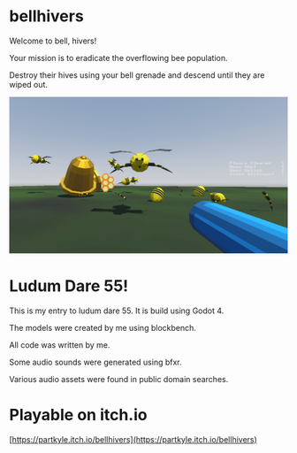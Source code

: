 # bellhivers

Welcome to bell, hivers!

Your mission is to eradicate the overflowing bee population.

Destroy their hives using your bell grenade and descend until they are wiped out.

![belldivers image](docs/belldivers_scene.png)

# Ludum Dare 55!

This is my entry to ludum dare 55. It is build using Godot 4.

The models were created by me using blockbench.

All code was written by me.

Some audio sounds were generated using bfxr.

Various audio assets were found in public domain searches.

# Playable on itch.io

[https://partkyle.itch.io/bellhivers](https://partkyle.itch.io/bellhivers)
